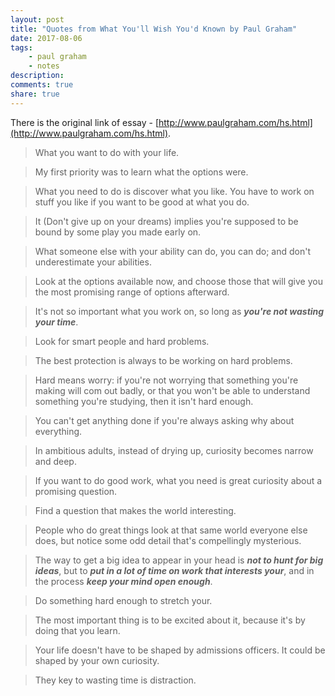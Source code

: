 ```yaml
---
layout: post
title: "Quotes from What You'll Wish You'd Known by Paul Graham"
date: 2017-08-06
tags: 
    - paul graham
    - notes
description: 
comments: true
share: true
---
```


There is the original link of essay - [http://www.paulgraham.com/hs.html](http://www.paulgraham.com/hs.html).

> What you want to do with your life.

> My first priority was to learn what the options were.

> What you need to do is discover what you like. You have to work on stuff you like if you want to be good at what you do.

> It (Don't give up on your dreams) implies you're supposed to be bound by some play you made early on.

> What someone else with your ability can do, you can do; and don't underestimate your abilities.

> Look at the options available now, and choose those that will give you the most promising range of options afterward.

> It's not so important what you work on, so long as ***you're not wasting your time***.

> Look for smart people and hard problems.

> The best protection is always to be working on hard problems.

> Hard means worry: if you're not worrying that something you're making will com out badly, or that you won't be able to understand something you're studying, then it isn't hard enough.

> You can't get anything done if you're always asking why about everything.

> In ambitious adults, instead of drying up, curiosity becomes narrow and deep.

> If you want to do good work, what you need is great curiosity about a promising question.

> Find a question that makes the world interesting. 

> People who do great things look at that same world everyone else does, but notice some odd detail that's compellingly mysterious.

> The way to get a big idea to appear in your head is ***not to hunt for big ideas***, but to ***put in a lot of time on work that interests your***, and in the process ***keep your mind open enough***.

> Do something hard enough to stretch your.

> The most important thing is to be excited about it, because it's by doing that you learn.

> Your life doesn't have to be shaped by admissions officers. It could be shaped by your own curiosity.

> They key to wasting time is distraction.
